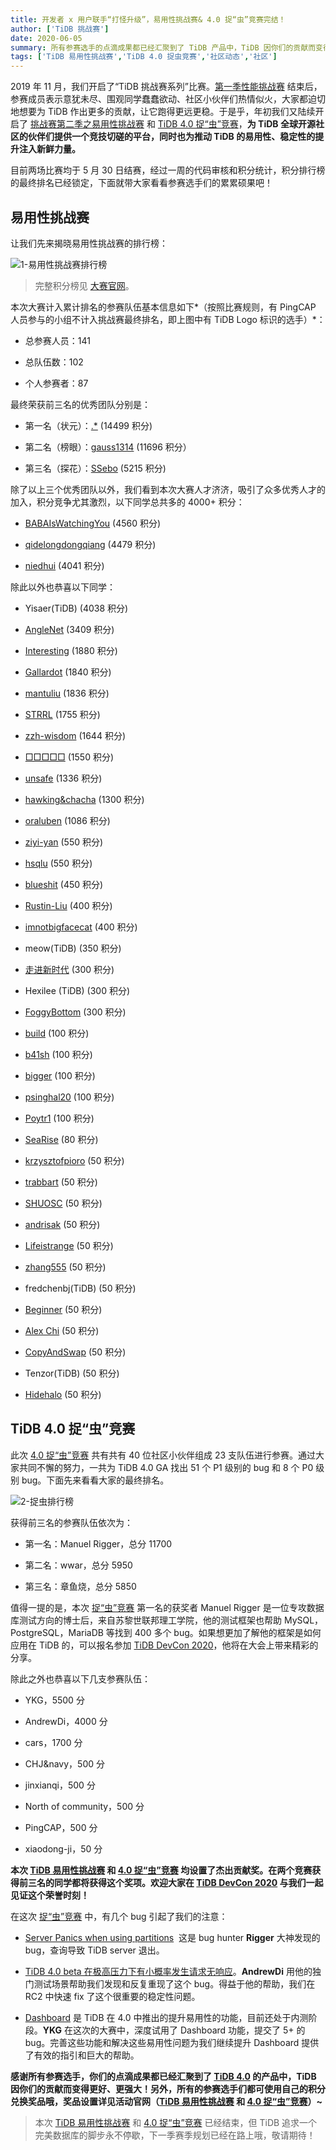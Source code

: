 ```yaml
---
title: 开发者 x 用户联手“打怪升级”，易用性挑战赛& 4.0 捉“虫”竞赛完结！
author: ['TiDB 挑战赛']
date: 2020-06-05
summary: 所有参赛选手的点滴成果都已经汇聚到了 TiDB 产品中，TiDB 因你们的贡献而变得更好、更强大！
tags: ['TiDB 易用性挑战赛','TiDB 4.0 捉虫竞赛','社区动态','社区']
---
```

2019 年 11 月，我们开启了“TiDB 挑战赛系列”比赛。[第一季性能挑战赛](https://pingcap.com/blog-cn/pcp-report-202002/) 结束后，参赛成员表示意犹未尽、围观同学蠢蠢欲动、社区小伙伴们热情似火，大家都迫切地想要为 TiDB 作出更多的贡献，让它跑得更远更稳。于是乎，年初我们又陆续开启了 [挑战赛第二季之易用性挑战赛](https://pingcap.com/community-cn/tidb-usability-challenge/) 和 [TiDB 4.0 捉“虫”竞赛](https://pingcap.com/blog-cn/tidb-bug-hunting-guide/)，**为 TiDB 全球开源社区的伙伴们提供一个竞技切磋的平台，同时也为推动 TiDB 的易用性、稳定性的提升注入新鲜力量。**

目前两场比赛均于 5 月 30 日结赛，经过一周的代码审核和积分统计，积分排行榜的最终排名已经锁定，下面就带大家看看参赛选手们的累累硕果吧！

## 易用性挑战赛

让我们先来揭晓易用性挑战赛的排行榜：

![1-易用性挑战赛排行榜](media/TiDB-usability-challenge-program-end/1-易用性挑战赛排行榜.png)

>完整积分榜见 [大赛官网](https://pingcap.com/community-cn/tidb-usability-challenge/)。

本次大赛计入累计排名的参赛队伍基本信息如下*（按照比赛规则，有 PingCAP 人员参与的小组不计入挑战赛最终排名，即上图中有 TiDB Logo 标识的选手）*：

*   总参赛人员：141

*   总队伍数：102

*   个人参赛者：87

最终荣获前三名的优秀团队分别是：

*   第一名（状元）：[.*](https://github.com/tidb-challenge-program/register/issues/7) (14499 积分)

*   第二名（榜眼）：[gauss1314](https://github.com/tidb-challenge-program/register/issues/35) (11696 积分）

*   第三名（探花）：[SSebo](https://github.com/tidb-challenge-program/register/issues/72) (5215 积分)

除了以上三个优秀团队以外，我们看到本次大赛人才济济，吸引了众多优秀人才的加入，积分竞争尤其激烈，以下同学总共多的 4000+ 积分：

*   [BABAIsWatchingYou](https://github.com/tidb-challenge-program/register/issues/15) (4560 积分)

*   [qidelongdongqiang](https://github.com/tidb-challenge-program/register/issues/88) (4479 积分)

*   [niedhui](https://github.com/tidb-challenge-program/register/issues/61) (4041 积分)

除此以外也恭喜以下同学：

*   Yisaer(TiDB) (4038 积分)

*   [AngleNet](https://github.com/tidb-challenge-program/register/issues/13) (3409 积分)

*   [Interesting](https://github.com/tidb-challenge-program/register/issues/4) (1880 积分)

*   [Gallardot](https://github.com/tidb-challenge-program/register/issues/24) (1840 积分)

*   [mantuliu](https://github.com/tidb-challenge-program/register/issues/26) (1836 积分)

*   [STRRL](https://github.com/tidb-challenge-program/register/issues/33) (1755 积分)

*   [zzh-wisdom](https://github.com/tidb-challenge-program/register/issues/30) (1644 积分)

*   [□□□□□](https://github.com/tidb-challenge-program/register/issues/109) (1550 积分)

*   [unsafe](https://github.com/tidb-challenge-program/register/issues/8) (1336 积分)

*   [hawking&chacha](https://github.com/tidb-challenge-program/register/issues/31) (1300 积分)

*   [oraluben](https://github.com/tidb-challenge-program/register/issues/11) (1086 积分)

*   [ziyi-yan](https://github.com/tidb-challenge-program/register/issues/12) (550 积分)

*   [hsqlu](https://github.com/tidb-challenge-program/register/issues/47) (550 积分)

*   [blueshit](https://github.com/tidb-challenge-program/register/issues/45) (450 积分)

*   [Rustin-Liu](https://github.com/tidb-challenge-program/register/issues/23) (400 积分)

*   [imnotbigfacecat](https://github.com/tidb-challenge-program/register/issues/77) (400 积分)

*   meow(TiDB) (350 积分)

*   [走进新时代](https://github.com/tidb-challenge-program/register/issues/74) (300 积分)

*   Hexilee (TiDB) (300 积分)

*   [FoggyBottom](https://github.com/tidb-challenge-program/register/issues/75) (300 积分)

*   [build](https://github.com/tidb-challenge-program/register/issues/44) (100 积分)

*   [b41sh](https://github.com/tidb-challenge-program/register/issues/103) (100 积分)

*   [bigger](https://github.com/tidb-challenge-program/register/issues/110) (100 积分)

*   [psinghal20](https://github.com/tidb-challenge-program/register/issues/53) (100 积分)

*   [Poytr1](https://github.com/tidb-challenge-program/register/issues/25) (100 积分)

*   [SeaRise](https://github.com/tidb-challenge-program/register/issues/55) (80 积分)

*   [krzysztofpioro](https://github.com/tidb-challenge-program/register/issues/63) (50 积分)

*   [trabbart](https://github.com/tidb-challenge-program/register/issues/46) (50 积分)

*   [SHUOSC](https://github.com/tidb-challenge-program/register/issues/113) (50 积分)

*   [andrisak](https://github.com/tidb-challenge-program/register/issues/116) (50 积分)

*   [Lifeistrange](https://github.com/tidb-challenge-program/register/issues/54) (50 积分)

*   [zhang555](https://github.com/tidb-challenge-program/register/issues/6) (50 积分)

*   fredchenbj(TiDB) (50 积分)

*   [Beginner](https://github.com/tidb-challenge-program/register/issues/120) (50 积分)

*   [Alex Chi](https://github.com/tidb-challenge-program/register/issues/125) (50 积分)

*   [CopyAndSwap](https://github.com/tidb-challenge-program/register/issues/96) (50 积分)

*   Tenzor(TiDB) (50 积分)

*   [Hidehalo](https://github.com/tidb-challenge-program/register/issues/127) (50 积分)

## TiDB 4.0 捉“虫”竞赛

此次 [4.0 捉“虫”竞赛](https://pingcap.com/blog-cn/tidb-bug-hunting-guide/) 共有共有 40 位社区小伙伴组成 23 支队伍进行参赛。通过大家共同不懈的努力，一共为 TiDB 4.0 GA 找出 51 个 P1 级别的 bug 和 8 个 P0 级别 bug。下面先来看看大家的最终排名。

![2-捉虫排行榜](media/TiDB-usability-challenge-program-end/2-捉虫排行榜.png)

获得前三名的参赛队伍依次为：

*   第一名：Manuel Rigger，总分 11700

*   第二名：wwar，总分 5950

*   第三名：章鱼烧，总分 5850

值得一提的是，本次 [捉“虫”竞赛](https://pingcap.com/blog-cn/tidb-bug-hunting-guide/) 第一名的获奖者 Manuel Rigger 是一位专攻数据库测试方向的博士后，来自苏黎世联邦理工学院，他的测试框架也帮助 MySQL，PostgreSQL，MariaDB 等找到 400 多个 bug。如果想更加了解他的框架是如何应用在 TiDB 的，可以报名参加 [TiDB DevCon 2020](https://pingcap.com/community-cn/devcon2020/)，他将在大会上带来精彩的分享。

除此之外也恭喜以下几支参赛队伍：

*   YKG，5500 分

*   AndrewDi，4000 分

*   cars，1700 分

*   CHJ&navy，500 分

*   jinxianqi，500 分

*   North of community，500 分

*   PingCAP，500 分

*   xiaodong-ji，50 分

**本次 [TiDB 易用性挑战赛](https://pingcap.com/blog-cn/TiDB-usability-challenge-program/) 和 [4.0 捉“虫”竞赛](https://pingcap.com/blog-cn/tidb-bug-hunting-guide/) 均设置了杰出贡献奖。在两个竞赛获得前三名的同学都将获得这个奖项。欢迎大家在 [TiDB DevCon 2020](https://pingcap.com/community-cn/devcon2020/) 与我们一起见证这个荣誉时刻！**

在这次 [捉“虫”竞赛](https://pingcap.com/blog-cn/tidb-bug-hunting-guide/) 中，有几个 bug 引起了我们的注意：

* [Server Panics when using partitions](https://github.com/tidb-challenge-program/bug-hunting-issue/issues/9)  这是 bug hunter **Rigger** 大神发现的 bug，查询导致 TiDB server 退出。

* [TiDB 4.0 beta 在极高压力下有小概率发生请求无响应](https://github.com/tidb-challenge-program/bug-hunting-issue/issues/42)。**AndrewDi** 用他的独门测试场景帮助我们发现和反复重现了这个 bug。得益于他的帮助，我们在 RC2 中快速 fix 了这个很重要的稳定性问题。

* [Dashboard](https://pingcap.com/blog-cn/tidb-4.0-tidb-dashboard/) 是 TiDB 在 4.0 中推出的提升易用性的功能，目前还处于内测阶段。**YKG** 在这次的大赛中，深度试用了 Dashboard 功能，提交了 5+ 的 bug。完善这些功能和解决这些易用性问题为我们继续提升 Dashboard 提供了有效的指引和巨大的帮助。

**感谢所有参赛选手，你们的点滴成果都已经汇聚到了 [TiDB 4.0](https://pingcap.com/blog-cn/the-overview-of-tidb-4.0/) 的产品中，TiDB 因你们的贡献而变得更好、更强大！另外，所有的参赛选手们都可使用自己的积分兑换奖品哦，奖品设置详见活动官网（[TiDB 易用性挑战赛](https://pingcap.com/blog-cn/TiDB-usability-challenge-program/) 和 [4.0 捉“虫”竞赛](https://pingcap.com/blog-cn/tidb-bug-hunting-guide/)）~**

>本次 [TiDB 易用性挑战赛](https://pingcap.com/blog-cn/TiDB-usability-challenge-program/) 和 [4.0 捉“虫”竞赛](https://pingcap.com/blog-cn/tidb-bug-hunting-guide/) 已经结束，但 TiDB 追求一个完美数据库的脚步永不停歇，下一季赛季规划已经在路上哦，敬请期待！